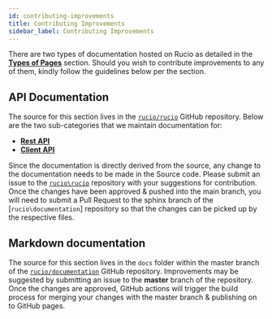 ```yaml
---
id: contributing-improvements
title: Contributing Improvements
sidebar_label: Contributing Improvements
---
```


There are two types of documentation hosted on Rucio as detailed
in the [__Types of Pages__](page-types) section. Should you wish to
contribute improvements to any of them, kindly follow the
guidelines below per the section.

## API Documentation

The source for this section lives in the [``rucio/rucio``](https://github.com/rucio/rucio/) GitHub
repository. Below are the two sub-categories that we maintain
documentation for:

- [__Rest API__](https://github.com/rucio/rucio/tree/master/lib/rucio/web/rest/flaskapi/v1)
- [__Client API__](https://github.com/rucio/rucio/tree/master/lib/rucio/client)

Since the documentation is directly derived from the source, any
change to the documentation needs to be made in the Source code.
Please submit an issue to the [``rucio\rucio``]((https://github.com/rucio/rucio/)) repository with your
suggestions for contribution. Once the changes have been approved &
pushed into the main branch, you will need to submit a Pull Request
to the sphinx branch of the [``rucio\documentation``] repository so
that the changes can be picked up by the respective files.

## Markdown documentation

The source for this section lives in the ``docs`` folder within the 
master branch of the [``rucio/documentation``](https://github.com/rucio/documentation) GitHub repository. Improvements 
may be suggested by submitting an issue to the **master** branch of 
the repository. Once the changes are approved, GitHub actions will 
trigger the build process for merging your changes with the master 
branch & publishing on to GitHub pages.
